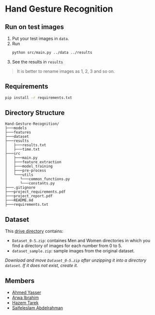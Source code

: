 # Hand Gesture Recognition

<!-- CMPN450 - PATTERN RECOGNITION Project -->

## Run on test images

1. Put your test images in `data`.
2. Run 
    ```bash
    python src/main.py ../data ../results
    ```
3. See the results in `results`

> It is better to rename images as 1, 2, 3 and so on.

## Requirements

```bash
pip install -r requirements.txt
```

## Directory Structure
```
Hand-Gesture-Recognition/
├───models
├───features
├───dataset
├───results
│   ├───results.txt
│   ├───time.txt
├───src
│   ├───main.py
│   ├───feature_extraction
│   ├───model_training
│   ├───pre-process
│   └───utils
│      └───common_functions.py
│      └───constants.py
├───.gitignore
├───project_requirements.pdf
├───project_report.pdf
├───README.md
├───requirements.txt
```

## Dataset

This [drive directory](https://drive.google.com/drive/folders/1o9wzwaJVfrbpCFJ0rIyed1QvARh0JAtn?usp=sharing) contains:
- `Dataset_0-5.zip`: containes Men and Women directories in which you find a directory of images for each number from 0 to 5.
- `dataset_sample.zip`: sample images from the original dataset.

*Download and move `Dataset_0-5.zip` after unzipping it into a directory `dataset`. If it does not exist, create it.* 


## Members

- [Ahmed Yasser](https://github.com/AhmedYasser155)
- [Arwa Ibrahim](https://github.com/ArwaShamardal)
- [Hazem Tarek](https://github.com/hazemtarekelaswad)
- [Saifeleslam Abdelrahman](https://github.com/Saif-El-Eslam)

